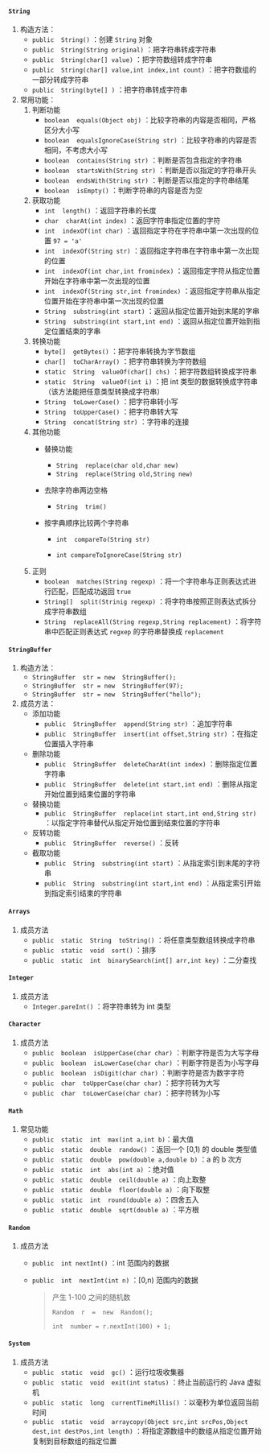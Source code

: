 #### `String`

1. 构造方法：
   - `public  String()` ：创建 `String` 对象
   - `public  String(String original)` ：把字符串转成字符串
   - `public  String(char[] value)` ：把字符数组转成字符串
   - `public  String(char[] value,int index,int count)` ：把字符数组的一部分转成字符串
   - `public  String(byte[] )` ：把字符串转成字符串
1. 常用功能：
   1. 判断功能
      - `boolean  equals(Object obj)` ：比较字符串的内容是否相同，严格区分大小写
      - `boolean  equalsIgnoreCase(String str)` ：比较字符串的内容是否相同，不考虑大小写
      - `boolean  contains(String str)` ：判断是否包含指定的字符串
      - `boolean  startsWith(String str)` ：判断是否以指定的字符串开头
      - `boolean  endsWith(String str)` ：判断是否以指定的字符串结尾
      - `boolean  isEmpty()` ：判断字符串的内容是否为空
   2. 获取功能
      - `int  length()` ：返回字符串的长度
      - `char  charAt(int index)` ：返回字符串指定位置的字符
      - `int  indexOf(int char)` ：返回指定字符在字符串中第一次出现的位置    `97 = 'a'`
      - `int  indexOf(String str)` ：返回指定字符串在字符串中第一次出现的位置
      - `int  indexOf(int char,int fromindex)` ：返回指定字符从指定位置开始在字符串中第一次出现的位置
      - `int  indexOf(String str,int fromindex)` ：返回指定字符串从指定位置开始在字符串中第一次出现的位置
      - `String  substring(int start)` ：返回从指定位置开始到末尾的字串
      - `String  substring(int start,int end)` ：返回从指定位置开始到指定位置结束的字串
   3. 转换功能
      - `byte[]  getBytes()` ：把字符串转换为字节数组
      - `char[]  toCharArray()` ：把字符串转换为字符数组
      - `static  String  valueOf(char[] chs)` ：把字符数组转换成字符串
      - `static  String  valueOf(int i)` ：把 int 类型的数据转换成字符串 （该方法能把任意类型转换成字符串）
      - `String  toLowerCase()` ：把字符串转小写
      - `String  toUpperCase()` ：把字符串转大写
      - `String  concat(String str)` ：字符串的连接
   4. 其他功能
      - 替换功能
        - `String  replace(char old,char new)` 
        - `String  replace(String old,String new)`
        
      - 去除字符串两边空格
        - `String  trim()`
        
      - 按字典顺序比较两个字符串
        - `int  compareTo(String str)`
        
        - `int compareToIgnoreCase(String str)`
   5. 正则
      - `boolean  matches(String regexp)` ：将一个字符串与正则表达式进行匹配，匹配成功返回 `true`
      - `String[]  split(Strinig regexp)` ：将字符串按照正则表达式拆分成字符串数组
      - `String  replaceAll(String regexp,String replacement)` ：将字符串中匹配正则表达式 `regxep` 的字符串替换成 `replacement` 

#### `StringBuffer`

1. 构造方法：
   - `StringBuffer  str = new  StringBuffer();`
   - `StringBuffer  str = new  StringBuffer(97);`
   - `StringBuffer  str = new  StringBuffer("hello");`
2. 成员方法：
   - 添加功能
     - `public  StringBuffer  append(String str)` ：追加字符串
     - `public  StringBuffer  insert(int offset,String str)` ：在指定位置插入字符串
   - 删除功能
     - `public  StringBuffer  deleteCharAt(int index)` ：删除指定位置字符串
     - `public  StringBuffer  delete(int start,int end)` ：删除从指定开始位置到结束位置的字符串
   - 替换功能
     - `public  StringBuffer  replace(int start,int end,String str)` ：以指定字符串替代从指定开始位置到结束位置的字符串
   - 反转功能
     - `public  StringBuffer  reverse()` ：反转
   - 截取功能
     - `public  String  substring(int start)` ：从指定索引到末尾的字符串
     - `public  String  substring(int start,int end)` ：从指定索引开始到指定索引结束的字符串

#### `Arrays`

1. 成员方法
   - `public  static  String  toString()` ：将任意类型数组转换成字符串
   - `public  static  void  sort()` ：排序
   - `public  static  int  binarySearch(int[] arr,int key)` ：二分查找

#### `Integer`

1. 成员方法
   - `Integer.pareInt()` ：将字符串转为 int 类型

#### `Character`

1. 成员方法
   - `public  boolean  isUpperCase(char char)` ：判断字符是否为大写字母
   - `public  boolean  isLowerCase(char char)` ：判断字符是否为小写字母
   - `public  boolean  isDigit(char char)` ：判断字符是否为数字字符
   - `public  char  toUpperCase(char char)` ：把字符转为大写
   - `public  char  toLowerCase(char char)` ：把字符转为小写

#### `Math`

1. 常见功能
   - `public  static  int  max(int a,int b)`：最大值
   - `public  static  double  randow()` ：返回一个 [0,1) 的 double 类型值
   - `public  static  double  pow(double a,double b)` ：a 的 b 次方
   - `public  static  int  abs(int a)` ：绝对值
   - `public  static  double  ceil(double a)` ：向上取整
   - `public  static  double  floor(double a)` ：向下取整
   - `public  static  int  round(double a)` ：四舍五入
   - `public  static  double  sqrt(double a)` ：平方根

#### `Random`

1. 成员方法
   - `public  int nextInt()` ：int 范围内的数据
   
   - `public  int  nextInt(int n)` ：[0,n) 范围内的数据
   
     > 产生 1-100 之间的随机数
     >
     > `Random  r  =  new  Random();`
     >
     > `int  number = r.nextInt(100) + 1;`

#### `System`

1. 成员方法
   - `public  static  void  gc()` ：运行垃圾收集器
   - `public  static  void  exit(int status)` ：终止当前运行的 Java 虚拟机
   - `public  static  long  currentTimeMillis()` ：以毫秒为单位返回当前时间
   - `public  static  void  arraycopy(Object src,int srcPos,Object dest,int destPos,int length)` ：将指定源数组中的数组从指定位置开始复制到目标数组的指定位置
